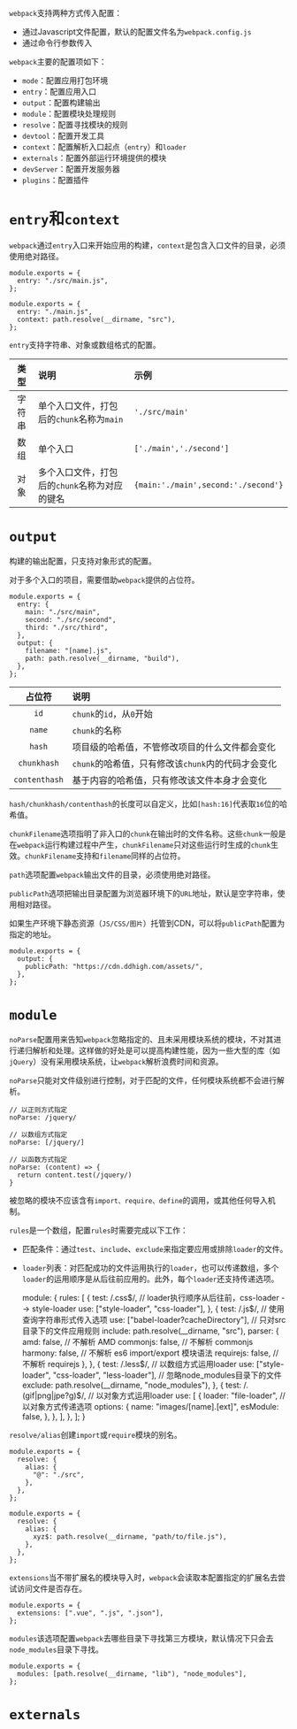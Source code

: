 `webpack`支持两种方式传入配置：

- 通过Javascript文件配置，默认的配置文件名为`webpack.config.js`
- 通过命令行参数传入

`webpack`主要的配置项如下：

- `mode`：配置应用打包环境
- `entry`：配置应用入口
- `output`：配置构建输出
- `module`：配置模块处理规则
- `resolve`：配置寻找模块的规则
- `devtool`：配置开发工具
- `context`：配置解析入口起点（`entry`）和`loader`
- `externals`：配置外部运行环境提供的模块
- `devServer`：配置开发服务器
- `plugins`：配置插件

# `entry`和`context`

`webpack`通过`entry`入口来开始应用的构建，`context`是包含入口文件的目录，必须使用绝对路径。

	module.exports = {
	  entry: "./src/main.js",
	};
	
	module.exports = {
	  entry: "./main.js",
	  context: path.resolve(__dirname, "src"),
	};

`entry`支持字符串、对象或数组格式的配置。

|类型|说明|示例|
|:---:|:----|:----|
|字符串|单个入口文件，打包后的`chunk`名称为`main`|`'./src/main'`|
|数组|单个入口|`['./main','./second']`|
|对象|多个入口文件，打包后的`chunk`名称为对应的键名|`{main:'./main',second:'./second'}`|

# `output`

构建的输出配置，只支持对象形式的配置。

对于多个入口的项目，需要借助`webpack`提供的占位符。

	module.exports = {
	  entry: {
	    main: "./src/main",
	    second: "./src/second",
	    third: "./src/third",
	  },
	  output: {
	    filename: "[name].js",
	    path: path.resolve(__dirname, "build"),
	  },
	};


|占位符|说明|
|:---:|:---|
|`id`|`chunk`的`id`，从`0`开始|
|`name`|`chunk`的名称|
|`hash`|项目级的哈希值，不管修改项目的什么文件都会变化|
|`chunkhash`|`chunk`的哈希值，只有修改该`chunk`内的代码才会变化|
|`contenthash`|基于内容的哈希值，只有修改该文件本身才会变化|

`hash/chunkhash/contenthash`的长度可以自定义，比如`[hash:16]`代表取`16`位的哈希值。

`chunkFilename`选项指明了非入口的`chunk`在输出时的文件名称。这些`chunk`一般是在`webpack`运行构建过程中产生，`chunkFilename`只对这些运行时生成的`chunk`生效。`chunkFilename`支持和`filename`同样的占位符。

`path`选项配置`webpack`输出文件的目录，必须使用绝对路径。

`publicPath`选项把输出目录配置为浏览器环境下的`URL`地址，默认是空字符串，使用相对路径。

如果生产环境下静态资源（`JS/CSS/图片`）托管到CDN，可以将`publicPath`配置为指定的地址。

	module.exports = {
	  output: {
	    publicPath: "https://cdn.ddhigh.com/assets/",
	  },
	};

# `module`

`noParse`配置用来告知`webpack`忽略指定的、且未采用模块系统的模块，不对其进行递归解析和处理。这样做的好处是可以提高构建性能，因为一些大型的库（如`jQuery`）没有采用模块系统，让`webpack`解析浪费时间和资源。

`noParse`只能对文件级别进行控制，对于匹配的文件，任何模块系统都不会进行解析。

	// 以正则方式指定
	noParse: /jquery/

	// 以数组方式指定
	noParse: [/jquery/]

	// 以函数方式指定
	noParse: (content) => {
	  return content.test(/jquery/)
	}

被忽略的模块不应该含有`import、require、define`的调用，或其他任何导入机制。

`rules`是一个数组，配置`rules`时需要完成以下工作：

- 匹配条件：通过`test`、`include`、`exclude`来指定要应用或排除`loader`的文件。
- `loader`列表：对匹配成功的文件运用执行的`loader`，也可以传递数组，多个`loader`的运用顺序是从后往前应用的。此外，每个`loader`还支持传递选项。
	
	
	module: {
	  rules: [
	    {
	      test: /\.css$/,
	      // loader执行顺序从后往前，css-loader --> style-loader
	      use: ["style-loader", "css-loader"],
	    },
	    {
	      test: /\.js$/,
	      // 使用查询字符串形式传入选项
	      use: ["babel-loader?cacheDirectory"],
	      // 只对src目录下的文件应用规则
	      include: path.resolve(__dirname, "src"),
	      parser: {
	        amd: false, // 不解析 AMD
	        commonjs: false, // 不解析 commonjs
	        harmony: false, // 不解析 es6 import/export 模块语法
	        requirejs: false, // 不解析 requirejs
	      },
	    },
	    {
	      test: /\.less$/,
	      // 以数组方式运用loader
	      use: ["style-loader", "css-loader", "less-loader"],
	      // 忽略node_modules目录下的文件
	      exclude: path.resolve(__dirname, "node_modules"),
	    },
	    {
	      test: /\.(gif|png|jpe?g)$/,
	      // 以对象方式运用loader
	      use: [
	        {
	          loader: "file-loader",
	          // 以对象方式传递选项
	          options: {
	            name: "images/[name].[ext]",
	            esModule: false,
	          },
	        },
	      ],
	    },
	  ];
	}

`resolve/alias`创建`import`或`require`模块的别名。

	module.exports = {
	  resolve: {
	    alias: {
	      "@": "./src",
	    },
	  },
	};

	module.exports = {
	  resolve: {
	    alias: {
	      xyz$: path.resolve(__dirname, "path/to/file.js"),
	    },
	  },
	};

`extensions`当不带扩展名的模块导入时，`webpack`会读取本配置指定的扩展名去尝试访问文件是否存在。

	module.exports = {
	  extensions: [".vue", ".js", ".json"],
	};

`modules`该选项配置`webpack`去哪些目录下寻找第三方模块，默认情况下只会去`node_modules`目录下寻找。

	module.exports = {
	  modules: [path.resolve(__dirname, "lib"), "node_modules"],
	};

# `externals`

